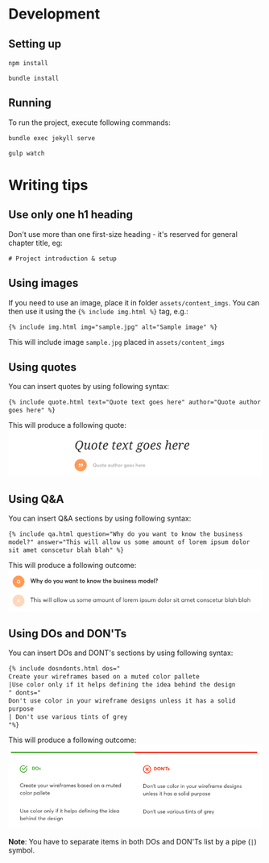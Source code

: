 # Development
## Setting up
```
npm install
```

```
bundle install
```

## Running
To run the project, execute following commands:
```
bundle exec jekyll serve
```

```
gulp watch
```

# Writing tips

## Use only one h1 heading
Don't use more than one first-size heading - it's reserved for general chapter
title, eg:

```
# Project introduction & setup
```

## Using images
If you need to use an image, place it in folder `assets/content_imgs`. You can
then use it using the `{% include img.html %}` tag, e.g.:
```
{% include img.html img="sample.jpg" alt="Sample image" %}
```
This will include image `sample.jpg` placed in `assets/content_imgs`

## Using quotes
You can insert quotes by using following syntax:
```
{% include quote.html text="Quote text goes here" author="Quote author goes here" %}
```
This will produce a following quote:
![Quote](doc_imgs/quote.png?raw=true)

## Using Q&A
You can insert Q&A sections by using following syntax:
```
{% include qa.html question="Why do you want to know the business model?" answer="This will allow us some amount of lorem ipsum dolor sit amet conscetur blah blah" %}
```
This will produce a following outcome:
![qa](doc_imgs/qa.png?raw=true)

## Using DOs and DON'Ts
You can insert DOs and DONT's sections by using following syntax:
```
{% include dosndonts.html dos="
Create your wireframes based on a muted color pallete
|Use color only if it helps defining the idea behind the design
" donts="
Don't use color in your wireframe designs unless it has a solid purpose
| Don't use various tints of grey
"%}
```
This will produce a following outcome:
![qa](doc_imgs/dosdonts.png?raw=true)

**Note**: You have to separate items in both DOs and DON'Ts list by a pipe (`|`)
symbol.
